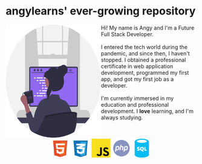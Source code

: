 <main class="container">
    <h1>angylearns' ever-growing repository</h1>
    <section class="first" style="display: flex">
        <section class="image" style="width: 40%; height: auto; flex:1;">
            <img src="img/programmer.svg" class="programmer_img" style="width: 300px; height: 300px; align-self: center">
        </section>
        <section class="about_me" style="width: 50%; flex:1;">
            Hi! My name is Angy and I'm a Future Full Stack Developer.
            <br><br>
            I entered the tech world during the pandemic, and since then, I haven't stopped. I obtained a professional certificate in web application development, programmed my first app, and got my first job as a developer. 
            <br><br>
            I'm currently immersed in my education and professional development. I <strong>love</strong> learning, and I'm always studying.
        </section>
    </section>
    <section class="second">
        <section class="icons" style="text-align: center;">
            <img src="img/html.svg" style="height: 50px;">
            <img src="img/css.svg" style="height: 50px;">
            <img src="img/js.svg" style="height: 50px;">
            <img src="img/php.svg" style="height: 50px;">
            <img src="img/sql.svg" style="height: 50px;">
        </section>
    </section>
</main>

<!--
**angylearns/angylearns** is a ✨ _special_ ✨ repository because its `README.md` (this file) appears on your GitHub profile.

Here are some ideas to get you started:

- 🔭 I’m currently working on ...
- 🌱 I’m currently learning ...
- 👯 I’m looking to collaborate on ...
- 🤔 I’m looking for help with ...
- 💬 Ask me about ...
- 📫 How to reach me: ...
- 😄 Pronouns: ...
- ⚡ Fun fact: ...
-->
